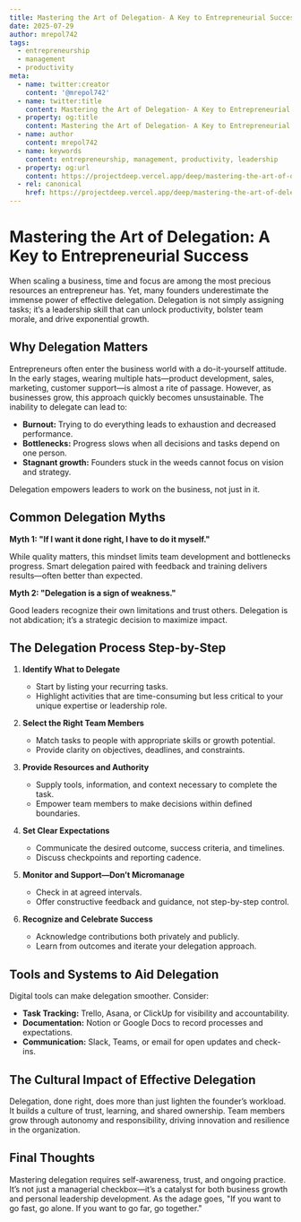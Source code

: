 ```yaml
---
title: Mastering the Art of Delegation- A Key to Entrepreneurial Success
date: 2025-07-29
author: mrepol742
tags:
  - entrepreneurship
  - management
  - productivity
meta:
  - name: twitter:creator
    content: '@mrepol742'
  - name: twitter:title
    content: Mastering the Art of Delegation- A Key to Entrepreneurial Success
  - property: og:title
    content: Mastering the Art of Delegation- A Key to Entrepreneurial Success
  - name: author
    content: mrepol742
  - name: keywords
    content: entrepreneurship, management, productivity, leadership
  - property: og:url
    content: https://projectdeep.vercel.app/deep/mastering-the-art-of-delegation-a-key-to-entrepreneurial-success/
  - rel: canonical
    href: https://projectdeep.vercel.app/deep/mastering-the-art-of-delegation-a-key-to-entrepreneurial-success/
---
```


# Mastering the Art of Delegation: A Key to Entrepreneurial Success

When scaling a business, time and focus are among the most precious resources an entrepreneur has. Yet, many founders underestimate the immense power of effective delegation. Delegation is not simply assigning tasks; it’s a leadership skill that can unlock productivity, bolster team morale, and drive exponential growth.

## Why Delegation Matters

Entrepreneurs often enter the business world with a do-it-yourself attitude. In the early stages, wearing multiple hats—product development, sales, marketing, customer support—is almost a rite of passage. However, as businesses grow, this approach quickly becomes unsustainable. The inability to delegate can lead to:

- **Burnout:** Trying to do everything leads to exhaustion and decreased performance.
- **Bottlenecks:** Progress slows when all decisions and tasks depend on one person.
- **Stagnant growth:** Founders stuck in the weeds cannot focus on vision and strategy.

Delegation empowers leaders to work on the business, not just in it.

## Common Delegation Myths

**Myth 1: "If I want it done right, I have to do it myself."**

While quality matters, this mindset limits team development and bottlenecks progress. Smart delegation paired with feedback and training delivers results—often better than expected.

**Myth 2: "Delegation is a sign of weakness."**

Good leaders recognize their own limitations and trust others. Delegation is not abdication; it’s a strategic decision to maximize impact.

## The Delegation Process Step-by-Step

1. **Identify What to Delegate**
   - Start by listing your recurring tasks.
   - Highlight activities that are time-consuming but less critical to your unique expertise or leadership role.

2. **Select the Right Team Members**
   - Match tasks to people with appropriate skills or growth potential.
   - Provide clarity on objectives, deadlines, and constraints.

3. **Provide Resources and Authority**
   - Supply tools, information, and context necessary to complete the task.
   - Empower team members to make decisions within defined boundaries.

4. **Set Clear Expectations**
   - Communicate the desired outcome, success criteria, and timelines.
   - Discuss checkpoints and reporting cadence.

5. **Monitor and Support—Don’t Micromanage**
   - Check in at agreed intervals.
   - Offer constructive feedback and guidance, not step-by-step control.

6. **Recognize and Celebrate Success**
   - Acknowledge contributions both privately and publicly.
   - Learn from outcomes and iterate your delegation approach.

## Tools and Systems to Aid Delegation

Digital tools can make delegation smoother. Consider:

- **Task Tracking:** Trello, Asana, or ClickUp for visibility and accountability.
- **Documentation:** Notion or Google Docs to record processes and expectations.
- **Communication:** Slack, Teams, or email for open updates and check-ins.

## The Cultural Impact of Effective Delegation

Delegation, done right, does more than just lighten the founder’s workload. It builds a culture of trust, learning, and shared ownership. Team members grow through autonomy and responsibility, driving innovation and resilience in the organization.

## Final Thoughts

Mastering delegation requires self-awareness, trust, and ongoing practice. It’s not just a managerial checkbox—it’s a catalyst for both business growth and personal leadership development. As the adage goes, "If you want to go fast, go alone. If you want to go far, go together."
